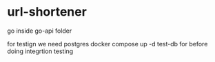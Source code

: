 # url-shortener

go inside go-api folder

for testign we need postgres
docker compose up -d test-db for before doing integrtion testing
